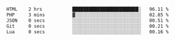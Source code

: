 
<!--START_SECTION:waka-->

```txt
HTML    2 hrs           ████████████████████████░   96.11 %
PHP     3 mins          ▓░░░░░░░░░░░░░░░░░░░░░░░░   02.85 %
JSON    0 secs          ░░░░░░░░░░░░░░░░░░░░░░░░░   00.51 %
Git     0 secs          ░░░░░░░░░░░░░░░░░░░░░░░░░   00.21 %
Lua     0 secs          ░░░░░░░░░░░░░░░░░░░░░░░░░   00.16 %
```

<!--END_SECTION:waka-->
